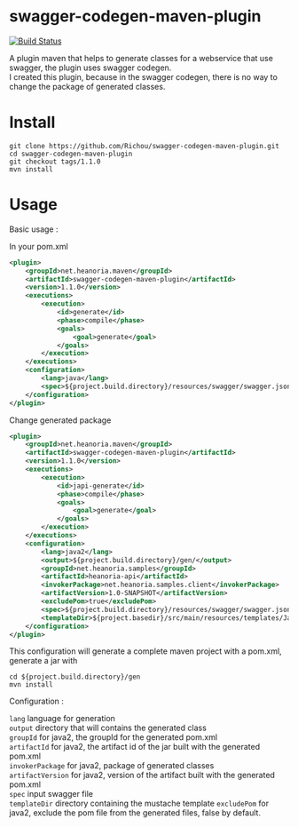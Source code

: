 # swagger-codegen-maven-plugin

[![Build Status](https://travis-ci.org/Richou/swagger-codegen-maven-plugin.svg?branch=master)](https://travis-ci.org/Richou/swagger-codegen-maven-plugin)

A plugin maven that helps to generate classes for a webservice that use swagger, the plugin uses swagger codegen.  
I created this plugin, because in the swagger codegen, there is no way to change the package of generated classes.

Install
============================

```
git clone https://github.com/Richou/swagger-codegen-maven-plugin.git
cd swagger-codegen-maven-plugin
git checkout tags/1.1.0
mvn install
```

Usage
============================

Basic usage :

In your pom.xml

```xml
<plugin>
    <groupId>net.heanoria.maven</groupId>
    <artifactId>swagger-codegen-maven-plugin</artifactId>
    <version>1.1.0</version>
    <executions>
        <execution>
            <id>generate</id>
            <phase>compile</phase>
            <goals>
                <goal>generate</goal>
            </goals>
        </execution>
    </executions>
    <configuration>
        <lang>java</lang>
        <spec>${project.build.directory}/resources/swagger/swagger.json</spec>
    </configuration>
</plugin>
```

Change generated package

```xml
<plugin>
    <groupId>net.heanoria.maven</groupId>
    <artifactId>swagger-codegen-maven-plugin</artifactId>
    <version>1.1.0</version>
    <executions>
        <execution>
            <id>japi-generate</id>
            <phase>compile</phase>
            <goals>
                <goal>generate</goal>
            </goals>
        </execution>
    </executions>
    <configuration>
        <lang>java2</lang>
        <output>${project.build.directory}/gen/</output>
        <groupId>net.heanoria.samples</groupId>
        <artifactId>heanoria-api</artifactId>
        <invokerPackage>net.heanoria.samples.client</invokerPackage>
        <artifactVersion>1.0-SNAPSHOT</artifactVersion>
        <excludePom>true</excludePom>
        <spec>${project.build.directory}/resources/swagger/swagger.json</spec>
        <templateDir>${project.basedir}/src/main/resources/templates/Java2</templateDir>
    </configuration>
</plugin>
```

This configuration will generate a complete maven project with a pom.xml, generate a jar with 

```
cd ${project.build.directory}/gen
mvn install
```

Configuration :

`lang` language for generation  
`output` directory that will contains the generated class  
`groupId` for java2, the groupId for the generated pom.xml  
`artifactId` for java2, the artifact id of the jar built with the generated pom.xml  
`invokerPackage` for java2, package of generated classes  
`artifactVersion` for java2, version of the artifact built with the generated pom.xml  
`spec` input swagger file  
`templateDir` directory containing the mustache template
`excludePom` for java2, exclude the pom file from the generated files, false by default.

